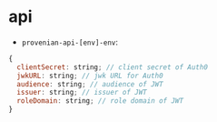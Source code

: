 # api

- `provenian-api-[env]-env`:

```js
{
  clientSecret: string; // client secret of Auth0
  jwkURL: string; // jwk URL for Auth0
  audience: string; // audience of JWT
  issuer: string; // issuer of JWT
  roleDomain: string; // role domain of JWT
}
```
